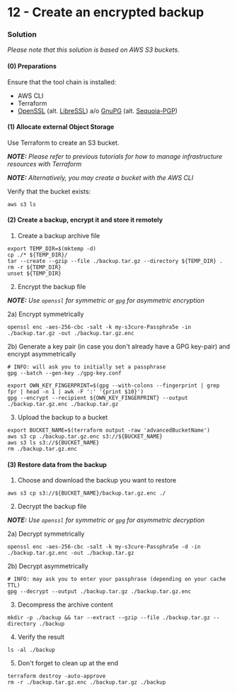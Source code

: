 12 - Create an encrypted backup 
===============================


### Solution

*Please note that this solution is based on AWS S3 buckets.*


#### (0) Preparations

Ensure that the tool chain is installed:

* AWS CLI
* Terraform
* [OpenSSL](https://www.openssl.org/) (alt. [LibreSSL](https://www.libressl.org)) a/o [GnuPG](https://gnupg.org/) (alt. [Sequoia-PGP](https://sequoia-pgp.org/))


#### (1) Allocate external Object Storage

Use Terraform to create an S3 bucket.

*__NOTE:__ Please refer to previous tutorials for how to manage infrastructure resources with Terraform*

*__NOTE:__ Alternatively, you may create a bucket with the AWS CLI*

Verify that the bucket exists:
```
aws s3 ls
```


#### (2) Create a backup, encrypt it and store it remotely

1. Create a backup archive file

```
export TEMP_DIR=$(mktemp -d)
cp ./* ${TEMP_DIR}/
tar --create --gzip --file ./backup.tar.gz --directory ${TEMP_DIR} .
rm -r ${TEMP_DIR}
unset ${TEMP_DIR}
```

2. Encrypt the backup file

*__NOTE:__ Use `openssl` for symmetric or `gpg` for asymmetric encryption*

2a) Encrypt symmetrically
```
openssl enc -aes-256-cbc -salt -k my-s3cure-Passphra5e -in ./backup.tar.gz -out ./backup.tar.gz.enc
```

2b) Generate a key pair (in case you don't already have a GPG key-pair) and encrypt asymmetrically
```
# INFO: will ask you to initially set a passphrase
gpg --batch --gen-key ./gpg-key.conf
```
```
export OWN_KEY_FINGERPRINT=$(gpg --with-colons --fingerprint | grep fpr | head -n 1 | awk -F ':' '{print $10}')
gpg --encrypt --recipient ${OWN_KEY_FINGERPRINT} --output ./backup.tar.gz.enc ./backup.tar.gz
```

3. Upload the backup to a bucket

```
export BUCKET_NAME=$(terraform output -raw 'advancedBucketName')
aws s3 cp ./backup.tar.gz.enc s3://${BUCKET_NAME}
aws s3 ls s3://${BUCKET_NAME}
rm ./backup.tar.gz.enc
```


#### (3) Restore data from the backup

1. Choose and download the backup you want to restore

```
aws s3 cp s3://${BUCKET_NAME}/backup.tar.gz.enc ./
```

2. Decrypt the backup file

*__NOTE:__ Use `openssl` for symmetric or `gpg` for asymmetric decryption*

2a) Decrypt symmetrically
```
openssl enc -aes-256-cbc -salt -k my-s3cure-Passphra5e -d -in ./backup.tar.gz.enc -out ./backup.tar.gz
```

2b) Decrypt asymmetrically

```
# INFO: may ask you to enter your passphrase (depending on your cache TTL)
gpg --decrypt --output ./backup.tar.gz ./backup.tar.gz.enc
```

3. Decompress the archive content

```
mkdir -p ./backup && tar --extract --gzip --file ./backup.tar.gz --directory ./backup
```

4. Verify the result

```
ls -al ./backup
```

5. Don't forget to clean up at the end

```
terraform destroy -auto-approve
rm -r ./backup.tar.gz.enc ./backup.tar.gz ./backup
```
